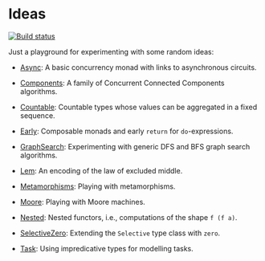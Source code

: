 # Ideas

[![Build status](https://img.shields.io/github/actions/workflow/status/snowleopard/ideas/ci.yml?branch=main)](https://github.com/snowleopard/ideas/actions)

Just a playground for experimenting with some random ideas:

* [Async](https://github.com/snowleopard/ideas/blob/main/src/Async.hs):
  A basic concurrency monad with links to asynchronous circuits.

* [Components](https://github.com/snowleopard/ideas/blob/main/src/Components.hs):
  A family of Concurrent Connected Components algorithms.

* [Countable](https://github.com/snowleopard/ideas/blob/main/src/Countable.hs):
  Countable types whose values can be aggregated in a fixed sequence.

* [Early](https://github.com/snowleopard/ideas/blob/main/src/Early.hs):
  Composable monads and early `return` for `do`-expressions.

* [GraphSearch](https://github.com/snowleopard/ideas/blob/main/src/GraphSearch.hs):
  Experimenting with generic DFS and BFS graph search algorithms.

* [Lem](https://github.com/snowleopard/ideas/blob/main/src/Lem.hs):
  An encoding of the law of excluded middle.

* [Metamorphisms](https://github.com/snowleopard/ideas/blob/main/src/Metamorphisms.hs):
  Playing with metamorphisms.

* [Moore](https://github.com/snowleopard/ideas/blob/main/src/Moore.hs):
  Playing with Moore machines.

* [Nested](https://github.com/snowleopard/ideas/blob/main/src/Nested.hs):
  Nested functors, i.e., computations of the shape `f (f a)`.

* [SelectiveZero](https://github.com/snowleopard/ideas/blob/main/src/SelectiveZero.hs):
  Extending the `Selective` type class with `zero`.

* [Task](https://github.com/snowleopard/ideas/blob/main/src/Task.hs):
  Using impredicative types for modelling tasks.
